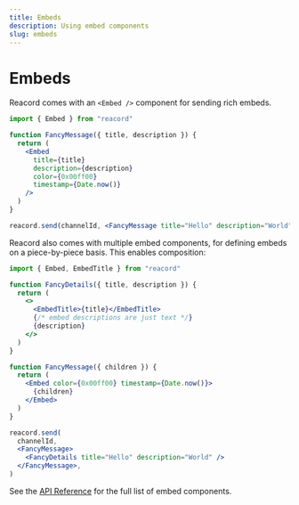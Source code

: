 ```yaml
---
title: Embeds
description: Using embed components
slug: embeds
---
```


# Embeds

Reacord comes with an `<Embed />` component for sending rich embeds.

```jsx
import { Embed } from "reacord"

function FancyMessage({ title, description }) {
  return (
    <Embed
      title={title}
      description={description}
      color={0x00ff00}
      timestamp={Date.now()}
    />
  )
}
```

```jsx
reacord.send(channelId, <FancyMessage title="Hello" description="World" />)
```

Reacord also comes with multiple embed components, for defining embeds on a piece-by-piece basis. This enables composition:

```jsx
import { Embed, EmbedTitle } from "reacord"

function FancyDetails({ title, description }) {
  return (
    <>
      <EmbedTitle>{title}</EmbedTitle>
      {/* embed descriptions are just text */}
      {description}
    </>
  )
}

function FancyMessage({ children }) {
  return (
    <Embed color={0x00ff00} timestamp={Date.now()}>
      {children}
    </Embed>
  )
}
```

```jsx
reacord.send(
  channelId,
  <FancyMessage>
    <FancyDetails title="Hello" description="World" />
  </FancyMessage>,
)
```

See the [API Reference](/api/index.html#EmbedAuthorProps) for the full list of embed components.
